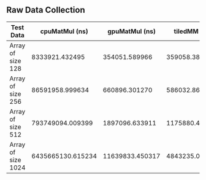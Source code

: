 ## Raw Data Collection

| Test Data | cpuMatMul (ns) | gpuMatMul (ns) |  tiledMM (ns) | cublasMM (ns) |
|-----------|----------------|----------------|---------------|---------------|
| Array of size 128 | 8333921.432495 | 354051.589966 | 359058.380127 | 971078.872681 |
| Array of size 256 | 86591958.999634 | 660896.301270 | 586032.867432 | 1057863.235474 |
| Array of size 512 | 793749094.009399 | 1897096.633911 | 1175880.432129 | 2272129.058838 |
| Array of size 1024 | 6435665130.615234 | 11639833.450317 | 4843235.015869 | 3184080.123901 |